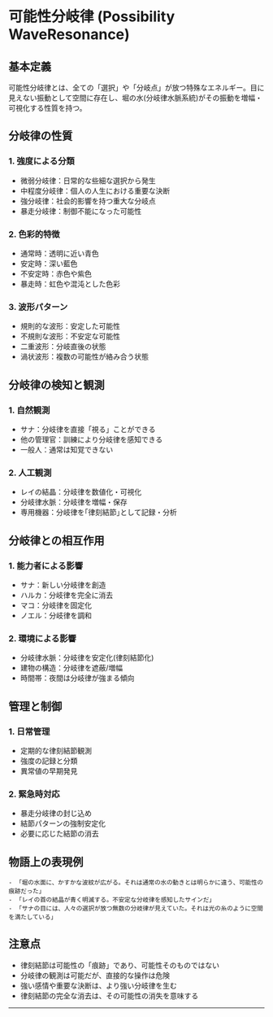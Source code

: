 # 可能性分岐律 (Possibility WaveResonance)

## 基本定義
可能性分岐律とは、全ての「選択」や「分岐点」が放つ特殊なエネルギー。目に見えない振動として空間に存在し、堀の水(分岐律水脈系統)がその振動を増幅・可視化する性質を持つ。

## 分岐律の性質

### 1. 強度による分類
- 微弱分岐律：日常的な些細な選択から発生
- 中程度分岐律：個人の人生における重要な決断
- 強分岐律：社会的影響を持つ重大な分岐点
- 暴走分岐律：制御不能になった可能性

### 2. 色彩的特徴
- 通常時：透明に近い青色
- 安定時：深い藍色
- 不安定時：赤色や紫色
- 暴走時：虹色や混沌とした色彩

### 3. 波形パターン
- 規則的な波形：安定した可能性
- 不規則な波形：不安定な可能性
- 二重波形：分岐直後の状態
- 渦状波形：複数の可能性が絡み合う状態

## 分岐律の検知と観測

### 1. 自然観測
- サナ：分岐律を直接「視る」ことができる
- 他の管理官：訓練により分岐律を感知できる
- 一般人：通常は知覚できない

### 2. 人工観測
- レイの結晶：分岐律を数値化・可視化
- 分岐律水脈：分岐律を増幅・保存
- 専用機器：分岐律を｢律刻結節｣として記録・分析

## 分岐律との相互作用

### 1. 能力者による影響
- サナ：新しい分岐律を創造
- ハルカ：分岐律を完全に消去
- マコ：分岐律を固定化
- ノエル：分岐律を調和

### 2. 環境による影響
- 分岐律水脈：分岐律を安定化(律刻結節化)
- 建物の構造：分岐律を遮蔽/増幅
- 時間帯：夜間は分岐律が強まる傾向

## 管理と制御

### 1. 日常管理
- 定期的な律刻結節観測
- 強度の記録と分類
- 異常値の早期発見

### 2. 緊急時対応
- 暴走分岐律の封じ込め
- 結節パターンの強制安定化
- 必要に応じた結節の消去

## 物語上の表現例
```
- 「堀の水面に、かすかな波紋が広がる。それは通常の水の動きとは明らかに違う、可能性の痕跡だった」
- 「レイの首の結晶が青く明滅する。不安定な分岐律を感知したサインだ」
- 「サナの目には、人々の選択が放つ無数の分岐律が見えていた。それは光の糸のように空間を満たしている」
```

## 注意点
- 律刻結節は可能性の「痕跡」であり、可能性そのものではない
- 分岐律の観測は可能だが、直接的な操作は危険
- 強い感情や重要な決断は、より強い分岐律を生む
- 律刻結節の完全な消去は、その可能性の消失を意味する
---